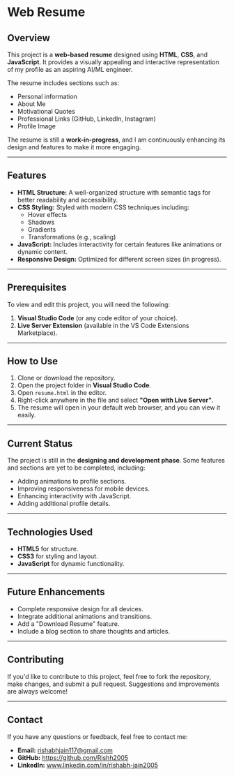 # Web Resume

## Overview
This project is a **web-based resume** designed using **HTML**, **CSS**, and **JavaScript**. It provides a visually appealing and interactive representation of my profile as an aspiring AI/ML engineer.

The resume includes sections such as:
- Personal information
- About Me
- Motivational Quotes
- Professional Links (GitHub, LinkedIn, Instagram)
- Profile Image

The resume is still a **work-in-progress**, and I am continuously enhancing its design and features to make it more engaging.

---

## Features
- **HTML Structure:** A well-organized structure with semantic tags for better readability and accessibility.
- **CSS Styling:** Styled with modern CSS techniques including:
  - Hover effects
  - Shadows
  - Gradients
  - Transformations (e.g., scaling)
- **JavaScript:** Includes interactivity for certain features like animations or dynamic content.
- **Responsive Design:** Optimized for different screen sizes (in progress).

---

## Prerequisites
To view and edit this project, you will need the following:

1. **Visual Studio Code** (or any code editor of your choice).
2. **Live Server Extension** (available in the VS Code Extensions Marketplace).

---

## How to Use
1. Clone or download the repository.
2. Open the project folder in **Visual Studio Code**.
3. Open `resume.html` in the editor.
4. Right-click anywhere in the file and select **"Open with Live Server"**.
5. The resume will open in your default web browser, and you can view it easily.

---

## Current Status
The project is still in the **designing and development phase**. Some features and sections are yet to be completed, including:
- Adding animations to profile sections.
- Improving responsiveness for mobile devices.
- Enhancing interactivity with JavaScript.
- Adding additional profile details.

---

## Technologies Used
- **HTML5** for structure.
- **CSS3** for styling and layout.
- **JavaScript** for dynamic functionality.

---

## Future Enhancements
- Complete responsive design for all devices.
- Integrate additional animations and transitions.
- Add a "Download Resume" feature.
- Include a blog section to share thoughts and articles.

---

## Contributing
If you'd like to contribute to this project, feel free to fork the repository, make changes, and submit a pull request. Suggestions and improvements are always welcome!

---

## Contact
If you have any questions or feedback, feel free to contact me:
- **Email:** rishabhjain117@gmail.com
- **GitHub:** https://github.com/Rishh2005
- **LinkedIn:** www.linkedin.com/in/rishabh-jain2005

